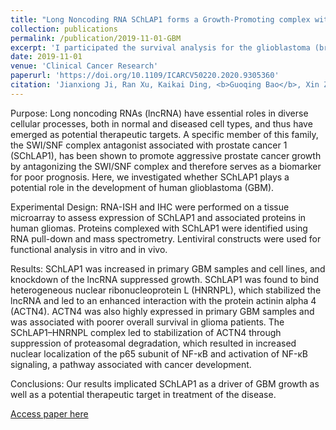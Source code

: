 ```yaml
---
title: "Long Noncoding RNA SChLAP1 forms a Growth-Promoting complex with HNRNPL in Human Glioblastoma through Stabilization of ACTN4 and Activating NF-kB Signaling"
collection: publications
permalink: /publication/2019-11-01-GBM
excerpt: 'I participated the survival analysis for the glioblastoma (brain cancer) researh '
date: 2019-11-01
venue: 'Clinical Cancer Research'
paperurl: 'https://doi.org/10.1109/ICARCV50220.2020.9305360'
citation: 'Jianxiong Ji, Ran Xu, Kaikai Ding, <b>Guoqing Bao</b>, Xin Zhang, Bin Huang, Xinyu Wang, Aurora Martinez, Xiuying Wang, Gang Li, Hrvoje Miletic, Frits Thorsen, Rolf Bjerkvig, Lei Xiang, Bo Han, Anjing Chen, Xingang Li, and Jian Wang (2019). &quot;Long Noncoding RNA SChLAP1 forms a Growth-Promoting complex with HNRNPL in Human Glioblastoma through Stabilization of ACTN4 and Activating NF-kB Signaling&quot; <i>Clinical Cancer Research</i> 25(22), 6868-6881'
---
```

Purpose: Long noncoding RNAs (lncRNA) have essential roles in diverse cellular processes, both in normal and diseased cell types, and thus have emerged as potential therapeutic targets. A specific member of this family, the SWI/SNF complex antagonist associated with prostate cancer 1 (SChLAP1), has been shown to promote aggressive prostate cancer growth by antagonizing the SWI/SNF complex and therefore serves as a biomarker for poor prognosis. Here, we investigated whether SChLAP1 plays a potential role in the development of human glioblastoma (GBM).

Experimental Design: RNA-ISH and IHC were performed on a tissue microarray to assess expression of SChLAP1 and associated proteins in human gliomas. Proteins complexed with SChLAP1 were identified using RNA pull-down and mass spectrometry. Lentiviral constructs were used for functional analysis in vitro and in vivo.

Results: SChLAP1 was increased in primary GBM samples and cell lines, and knockdown of the lncRNA suppressed growth. SChLAP1 was found to bind heterogeneous nuclear ribonucleoprotein L (HNRNPL), which stabilized the lncRNA and led to an enhanced interaction with the protein actinin alpha 4 (ACTN4). ACTN4 was also highly expressed in primary GBM samples and was associated with poorer overall survival in glioma patients. The SChLAP1–HNRNPL complex led to stabilization of ACTN4 through suppression of proteasomal degradation, which resulted in increased nuclear localization of the p65 subunit of NF-κB and activation of NF-κB signaling, a pathway associated with cancer development.

Conclusions: Our results implicated SChLAP1 as a driver of GBM growth as well as a potential therapeutic target in treatment of the disease.

[Access paper here](https://doi.org/10.1109/ICARCV50220.2020.9305360)
